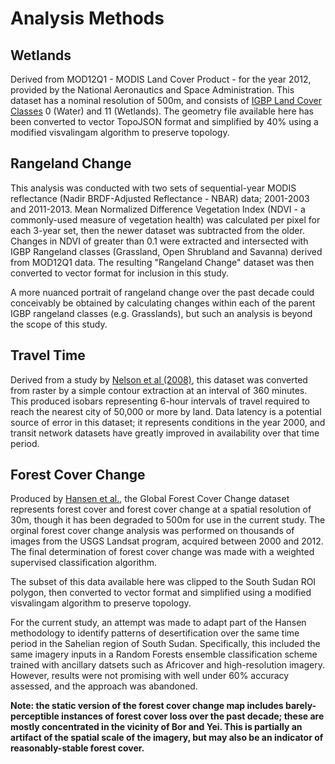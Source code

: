 # Analysis Methods

## Wetlands
Derived from MOD12Q1 - MODIS Land Cover Product - for the year 2012, provided by the National Aeronautics and Space Administration. This dataset has a nominal resolution of 500m, and consists of [IGBP Land Cover Classes](https://lpdaac.usgs.gov/products/modis_products_table/mcd12q1) 0 (Water) and 11 (Wetlands). The geometry file available here has been converted to vector TopoJSON format and simplified by 40% using a modified visvalingam algorithm to preserve topology.

## Rangeland Change
This analysis was conducted with two sets of sequential-year MODIS reflectance (Nadir BRDF-Adjusted Reflectance - NBAR) data; 2001-2003 and 2011-2013. Mean Normalized Difference Vegetation Index (NDVI - a commonly-used measure of vegetation health) was calculated per pixel for each 3-year set, then the newer dataset was subtracted from the older. Changes in NDVI of greater than 0.1 were extracted and intersected with IGBP Rangeland classes (Grassland, Open Shrubland and Savanna) derived from MOD12Q1 data. The resulting "Rangeland Change" dataset was then converted to vector format for inclusion in this study.

A more nuanced portrait of rangeland change over the past decade could conceivably be obtained by calculating changes within each of the parent IGBP rangeland classes (e.g. Grasslands), but such an analysis is beyond the scope of this study.

## Travel Time
Derived from a study by [Nelson et al (2008)](http://bioval.jrc.ec.europa.eu/products/gam/index.htm), this dataset was converted from raster by a simple contour extraction at an interval of 360 minutes. This produced isobars representing 6-hour intervals of travel required to reach the nearest city of 50,000 or more by land. Data latency is a potential source of error in this dataset; it represents conditions in the year 2000, and transit network datasets have greatly improved in availability over that time period.

## Forest Cover Change
Produced by [Hansen et al.](http://www.sciencemag.org/content/342/6160/850), the Global Forest Cover Change dataset represents forest cover and forest cover change at a spatial resolution of 30m, though it has been degraded to 500m for use in the current study. The orginal forest cover change analysis was performed on thousands of images from the USGS Landsat program, acquired between 2000 and 2012. The final determination of forest cover change was made with a weighted supervised classification algorithm.

The subset of this data available here was clipped to the South Sudan ROI polygon, then converted to vector format and simplified using a modified visvalingam algorithm to preserve topology. 

For the current study, an attempt was made to adapt part of the Hansen methodology to identify patterns of desertification over the same time period in the Sahelian region of South Sudan. Specifically, this included the same imagery inputs in a Random Forests ensemble classification scheme trained with ancillary datsets such as Africover and high-resolution imagery. However, results were not promising with well under 60% accuracy assessed, and the approach was abandoned.

__Note: the static version of the forest cover change map includes barely-perceptible instances of forest cover loss over the past decade; these are mostly concentrated in the vicinity of Bor and Yei. This is partially an artifact of the spatial scale of the imagery, but may also be an indicator of reasonably-stable forest cover.__
